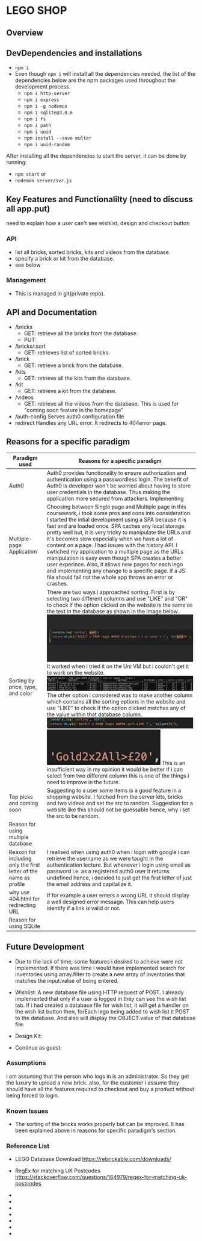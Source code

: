 # LEGO SHOP

## Overview

## DevDependencies and installations

* ```npm i```
* Even though ```npm i``` will install all the dependencies needed, the list of the dependencies below are the npm packages used throughout the development process.
  * ```npm i http-server```
  * ```npm i express```
  * ```npm i -g nodemon```
  * ```npm i sqlite@3.0.6```
  * ```npm i fs```
  * ```npm i path```
  * ```npm i uuid```
  * ```npm install --save multer```
  * ```npm i uuid-random```

After installing all the dependencies to start the server, it can be done by running:

* ```npm start``` or
* ```nodemon server/svr.js```

## Key Features and Functionalilty (need to discuss all app.put)

need to explain how a user can't see wishlist, design and checkout button

### API

* list all bricks, sorted bricks, kits and videos from the database.
* specify a brick or kit from the database.
* see below

### Management

* This is managed in git(private repo).

## API and Documentation

* /bricks
  * GET: retrieve all the bricks from the database.
  * PUT:
* /bricks/:sort
  * GET: retrieves list of sorted bricks
* /brick
  * GET: retrieve a brick from the database.
* /kits
  * GET: retrieve all the kits from the database.
* /kit
  * GET: retrieve a kit from the database.
* /videos
  * GET: retrieve all the videos from the database. This is used for "coming soon feature in the homepage"
* /auth-config
    Serves auth0 configuration file
* redirect
    Handles any URL error. It redirects to 404error page.

## Reasons for a specific paradigm

| Paradigm used | Reasons for a specific paradigm |
|----| ----|
|Auth0| Auth0 provides functionality to ensure authorization and authentication using a passwordless login. The benefit of Auth0 is developer won't be worried about having to store user credentials in the database. Thus making the application more secured from attackers. Implementing |
|Multiple-page Application| Choosing between Single page and Multiple page in this coursework, i took some pros and cons into consideration. I started the intial development using a SPA because it is fast and are loaded once. SPA caches any local storage pretty well but, it is very tricky to manipulate the URLs and it's becomes slow especially when we have a lot of content on a page. I had issues with the history API. I swtiched my application to a multiple page as the URLs manipulation is easy even though SPA creates a better user experince. Also, it allows new pages for each lego and implementing any change to a specific page. if a JS file should fail not the whole app throws an error or crashes. |
|Sorting by price, type, and color| There are two ways i approached sorting. First is by selecting two different columns and use "LIKE" and "OR" to check if the option clicked on the website is the same as the text in the database as shown in the image below.![sort alternative considered](./client/images/sort.png) It worked when i tried it on the Uni VM but i couldn't get it to work on the website. ![sort alternative considered](./client/images/sort2.png) The other option i considered was to make another column which contains all the sorting options in the website and use "LIKE" to check if the option clicked matches any of the value within that database column. ![sort alternative considered](./client/images/sort4.png) ![sort alternative considered](./client/images/sort3.png) This is an insufficient way in my opinion it would be better if i can select from two different column this is one of the things i need to improve in the future.|
|Top picks and coming soon| Suggesting to a user some items is a good feature in a shopping website. I fetched from the server kits, bricks and two videos and set the src to random. Suggestion for a website like this should not be guessable hence, why i set the src to be random.|
|Reason for using multiple database||
|Reason for including only the first letter of the name as profile| I realised when using auth0 when i login with google i can retrieve the username as we were taught in the authentication lecture. But whenever i login using email as password i.e. as a registered auth0 user it returns undefined hence, i decided to just get the first letter of just the email address and capitalize it.|
|why use 404.html for redirecting URL| If for example a user enters a wrong URL it should display a well designed error message. This can help users identify if a link is valid or not.|
|Reason for using SQLite||

## Future Development

* Due to the lack of time, some features i desired to achieve were not implemented. If there was time i would have implemented search for inventories using array.filter to create a new array of inventories that matches the input.value of being entered.

* Wishlist: A new database file using HTTP request of POST. I already implemented that only if a user is logged in they can see the wish list tab. If i had created a database file for wish list, it will get a handler on the wish list button then, forEach lego being added to wish list it POST to the database. And also will display the OBJECT.value of that database file.

* Design Kit:

* Continue as guest:

### Assumptions

i am assuming that the person who logs in is an administrator. So they get the luxury to upload a new brick.
also, for the customer i assume they should have all the features required to checkout and buy a product without being forced to login.

### Known Issues

* The sorting of the bricks works properly but can be improved. It has been explained above in reasons for specific paradigm's section.

### Reference List

* LEGO Database Download <https://rebrickable.com/downloads/>
* RegEx for matching UK Postcodes
<https://stackoverflow.com/questions/164979/regex-for-matching-uk-postcodes>

*
*
*
*
*
*
*
